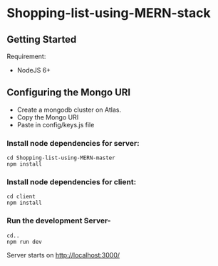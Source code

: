 # Shopping-list-using-MERN-stack

## Getting Started

Requirement:

- NodeJS 6+

## Configuring the Mongo URI

- Create a mongodb cluster on Atlas.
- Copy the Mongo URI 
- Paste in config/keys.js file 

### Install node dependencies for server:

```
cd Shopping-list-using-MERN-master
npm install 
```
### Install node dependencies for client:

```
cd client 
npm install
```

### Run the development Server- 
```
cd..
npm run dev
```

Server starts on [http://localhost:3000/](http://localhost:3000/)
